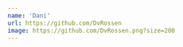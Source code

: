 ```yaml
---
name: 'Dani'
url: https://github.com/DvRossen
image: https://github.com/DvRossen.png?size=200
---
```

